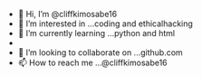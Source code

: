 - 👋 Hi, I’m @cliffkimosabe16
- 👀 I’m interested in ...coding and ethicalhacking 
- 🌱 I’m currently learning ...python and html
- 
- 💞️ I’m looking to collaborate on ...github.com
- 📫 How to reach me ...@cliffkimosabe16

<!---
cliffkimosabe16/cliffkimosabe16 is a ✨ special ✨ repository because its `README.md` (this file) appears on your GitHub profile.
You can click the Preview link to take a look at your changes.
--->
